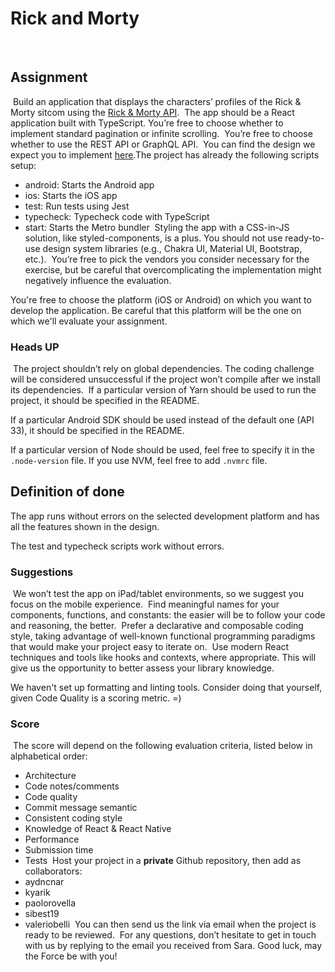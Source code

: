 # Rick and Morty
​
## Assignment
​
Build an application that displays the characters’ profiles of the Rick & Morty sitcom using the [Rick & Morty API](https://rickandmortyapi.com/documentation/).
​
The app should be a React application built with TypeScript.
​
You’re free to choose whether to implement standard pagination or infinite scrolling.
​
You’re free to choose whether to use the REST API or GraphQL API.
​
You can find the design we expect you to implement [here](https://www.figma.com/file/FXostZn4wrjuNr5W4D5PGA/Rick-and-Morty-(web-responsive)-(Community)?node-id=97%3A196&amp;amp;t=HV2hIQo7VrgnlR1f-1).
​
The project has already the following scripts setup:

- android: Starts the Android app
- ios: Starts the iOS app
- test: Run tests using Jest
- typecheck: Typecheck code with TypeScript
- start: Starts the Metro bundler
​
Styling the app with a CSS-in-JS solution, like styled-components, is a plus. You should not use ready-to-use design system libraries (e.g., Chakra UI, Material UI, Bootstrap, etc.).
​
You’re free to pick the vendors you consider necessary for the exercise, but be careful that overcomplicating the implementation might negatively influence the evaluation.

You're free to choose the platform (iOS or Android) on which you want to develop the application. Be careful that this platform will be the one on which we'll evaluate your assignment.

### Heads UP
​
The project shouldn’t rely on global dependencies. The coding challenge will be considered unsuccessful if the project won’t compile after we install its dependencies.
​
If a particular version of Yarn should be used to run the project, it should be specified in the README.

If a particular Android SDK should be used instead of the default one (API 33), it should be specified in the README.

If a particular version of Node should be used, feel free to specify it in the `.node-version` file. If you use NVM, feel free to add `.nvmrc` file.
​
## Definition of done

The app runs without errors on the selected development platform and has all the features shown in the design.

The test and typecheck scripts work without errors.

### Suggestions
​
We won’t test the app on iPad/tablet environments, so we suggest you focus on the mobile experience.
​
Find meaningful names for your components, functions, and constants: the easier will be to follow your code and reasoning, the better.
​
Prefer a declarative and composable coding style, taking advantage of well-known functional programming paradigms that would make your project easy to iterate on.
​
Use modern React techniques and tools like hooks and contexts, where appropriate. This will give us the opportunity to better assess your library knowledge.

We haven't set up formatting and linting tools. Consider doing that yourself, given Code Quality is a scoring metric. =)
​
### Score
​
The score will depend on the following evaluation criteria, listed below in alphabetical order:

- Architecture
- Code notes/comments
- Code quality
- Commit message semantic
- Consistent coding style
- Knowledge of React & React Native
- Performance
- Submission time
- Tests
​
Host your project in a **private** Github repository, then add as collaborators:
​
- aydncnar
- kyarik
- paolorovella
- sibest19
- valeriobelli
​
You can then send us the link via email when the project is ready to be reviewed.
​
For any questions, don’t hesitate to get in touch with us by replying to the email you received from Sara.
​
Good luck, may the Force be with you!
